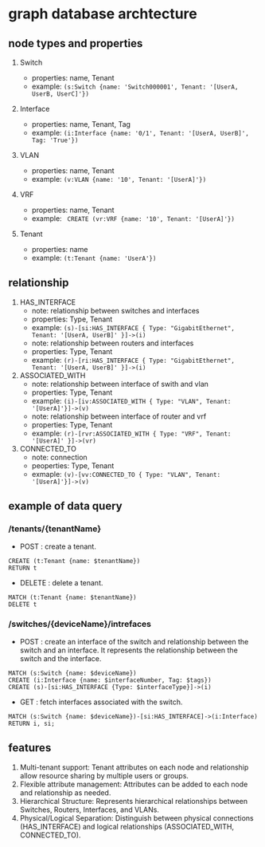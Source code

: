 # graph database archtecture

## node types and properties

1. Switch
    * properties: name, Tenant
    * example: ```(s:Switch {name: 'Switch000001', Tenant: '[UserA, UserB, UserC]'})```
2. Interface
    * properties: name, Tenant, Tag
    * example: ```(i:Interface {name: '0/1', Tenant: '[UserA, UserB]', Tag: 'True'})```
3. VLAN
    * properties: name, Tenant
    * example: ```(v:VLAN {name: '10', Tenant: '[UserA]'})```
4. VRF
    * properties: name, Tenant
    * example: ``` CREATE (vr:VRF {name: '10', Tenant: '[UserA]'})```

1. Tenant
    * properties: name
    * example: ```(t:Tenant {name: 'UserA'})```

## relationship

1. HAS_INTERFACE
    * note: relationship between switches and interfaces
    * properties: Type, Tenant
    * example: ``` (s)-[si:HAS_INTERFACE { Type: "GigabitEthernet", Tenant: '[UserA, UserB]' }]->(i) ```
    * note: relationship between routers and interfaces
    * properties: Type, Tenant
    * example: ``` (r)-[ri:HAS_INTERFACE { Type: "GigabitEthernet", Tenant: '[UserA, UserB]' }]->(i) ```
2. ASSOCIATED_WITH
    * note: relationship between interface of swith and vlan
    * properties: Type, Tenant
    * example: ``` (i)-[iv:ASSOCIATED_WITH { Type: "VLAN", Tenant: '[UserA]'}]->(v) ```
    * note: relationship between interface of router and vrf
    * properties: Type, Tenant
    * example: ``` (r)-[rvr:ASSOCIATED_WITH { Type: "VRF", Tenant: '[UserA]' }]->(vr) ```
3. CONNECTED_TO
    * note: connection
    * peoperties: Type, Tenant
    * exmaple: ``` (v)-[vv:CONNECTED_TO { Type: "VLAN", Tenant: '[UserA]'}]->(v) ```

## example of data query

### /tenants/{tenantName}

* POST : create a tenant.
```
CREATE (t:Tenant {name: $tenantName})
RETURN t
```

* DELETE : delete a tenant.
```
MATCH (t:Tenant {name: $tenantName})
DELETE t
```

### /switches/{deviceName}/intrefaces

* POST : create an interface of the switch and relationship between the switch and an interface. It represents the relationship between the switch and the interface.  
```
MATCH (s:Switch {name: $deviceName})
CREATE (i:Interface {name: $interfaceNumber, Tag: $tags})
CREATE (s)-[si:HAS_INTERFACE {Type: $interfaceType}]->(i)
```

* GET : fetch interfaces associated with the switch.
```
MATCH (s:Switch {name: $deviceName})-[si:HAS_INTERFACE]->(i:Interface)
RETURN i, si;
```

## features

1. Multi-tenant support: Tenant attributes on each node and relationship allow resource sharing by multiple users or groups.
2. Flexible attribute management: Attributes can be added to each node and relationship as needed.
3. Hierarchical Structure: Represents hierarchical relationships between Switches, Routers, Interfaces, and VLANs.
4. Physical/Logical Separation: Distinguish between physical connections (HAS_INTERFACE) and logical relationships  (ASSOCIATED_WITH, CONNECTED_TO).

